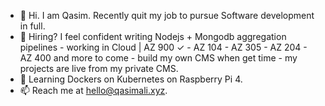 - 👋 Hi. I am Qasim. Recently quit my job to pursue Software development in full. 
- 👀 Hiring? I feel confident writing Nodejs + Mongodb aggregation pipelines - working in Cloud | AZ 900 ✓ - AZ 104 - AZ 305 - AZ 204 - AZ 400 and more to come - build my own CMS when get time - my projects are live from my private CMS.
- 💞️ Learning Dockers on Kubernetes on Raspberry Pi 4.
- 📫 Reach me at hello@qasimali.xyz.

<!---
qasim2020/qasim2020 is a ✨ special ✨ repository because its `README.md` (this file) appears on your GitHub profile.
You can click the Preview link to take a look at your changes.
--->
